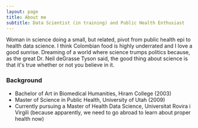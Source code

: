 ```yaml
---
layout: page
title: About me
subtitle: Data Scientist (in training) and Public Health Enthusiast
---
```


Woman in science doing a small, but related, pivot from public health epi to health data science. I think Colombian food is highly underrated and I love a good sunrise. Dreaming of a world where science trumps politics because, as the great Dr. Neil deGrasse Tyson said, the good thing about science is that it's true whether or not you believe in it.

### Background
- Bachelor of Art in Biomedical Humanities, Hiram College (2003)
- Master of Science in Public Health, University of Utah (2009)
- Currently pursuing a Master of Health Data Science, Universitat Rovira i Virgili (because apparently, we need to go abroad to learn about proper health now)



  
